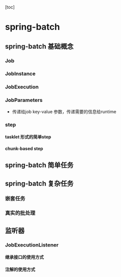 [toc]
# spring-batch
## spring-batch 基础概念
### Job
### JobInstance
### JobExecution
### JobParameters
- 传递给job key-value 参数，传递需要的信息给runtime
### step
#### tasklet 形式的简单step
#### chunk-based step
## spring-batch 简单任务
## spring-batch 复杂任务
### 嵌套任务
### 真实的批处理
## 监听器
### JobExecutionListener
#### 继承接口的使用方式
#### 注解的使用方式


